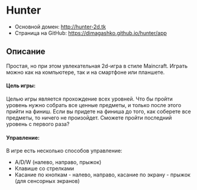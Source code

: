 # Hunter
- Основной домен: http://hunter-2d.tk
- Страница на GitHub: https://dimagashko.github.io/hunter/app

## Описание
Простая, но при этом увлекательная 2d-игра в стиле Maincraft. Играть можно как на компьютере, так и на смартфоне или планшете.

#### Цель игры:
Целью игры является прохождение всех уровней. Что бы пройти уровень нужно собрать все ценные предметы, и только после этого прийти на финиш.
Если вы придете на финиша до того, как соберете все предметы, то ничего не произойдет.
Сможете пройти последний уровень с первого раза?

#### Управление:
В игре есть несколько способов управление:
- A/D/W (налево, направо, прыжок)
- Клавише со стрелками
- Касание по кнопкам - налево, направо, касание по экрану - прыжок (для сенсорных экранов)

